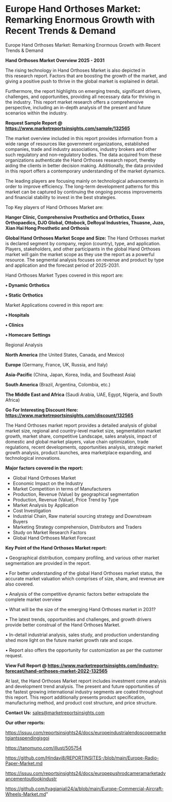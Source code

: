 # Europe Hand Orthoses Market: Remarking Enormous Growth with Recent Trends & Demand
Europe Hand Orthoses Market: Remarking Enormous Growth with Recent Trends & Demand

<Strong> Hand Orthoses Market Overview 2025 - 2031</strong>

The rising technology in Hand Orthoses Market is also depicted in this research report. Factors that are boosting the growth of the market, and giving a positive push to thrive in the global market is explained in detail.

Furthermore, the report highlights on emerging trends, significant drivers, challenges, and opportunities, providing all necessary data for thriving in the industry. This report market research offers a comprehensive perspective, including an in-depth analysis of the present and future scenarios within the industry.

<strong>Request Sample Report @ <a href=https://www.marketreportsinsights.com/sample/132565>https://www.marketreportsinsights.com/sample/132565</a></strong>

The market overview included in this report provides information from a wide range of resources like government organizations, established companies, trade and industry associations, industry brokers and other such regulatory and non-regulatory bodies. The data acquired from these organizations authenticate the Hand Orthoses research report, thereby aiding the clients in better decision making. Additionally, the data provided in this report offers a contemporary understanding of the market dynamics.

The leading players are focusing mainly on technological advancements in order to improve efficiency. The long-term development patterns for this market can be captured by continuing the ongoing process improvements and financial stability to invest in the best strategies.

Top Key players of Hand Orthoses Market are:

<strong>Hanger Clinic, Comprehensive Prosthetics and Orthotics, Essex Orthopaedics, DJO Global, Ottobock, DeRoyal Industries, Thuasne, Juzo, Xian Hai Hong Prosthetic and Orthosis</strong>

<strong><b>Global Hand Orthoses Market Scope and Size:</b></strong>
The Hand Orthoses market is declared segment by company, region (country), type, and application. Players, stakeholders, and other participants in the global Hand Orthoses market will gain the market scope as they use the report as a powerful resource. The segmental analysis focuses on revenue and product by type and application and the forecast period of 2025-2031.

Hand Orthoses Market Types covered in this report are:

<strong>• Dynamic Orthotics

• Static Orthotics</strong>

Market Applications covered in this report are:

<strong>• Hospitals

• Clinics

• Homecare Settings</strong> 

Regional Analysis

<strong>North America</strong> (the United States, Canada, and Mexico)

<strong>Europe</strong> (Germany, France, UK, Russia, and Italy)

<strong>Asia-Pacific</strong> (China, Japan, Korea, India, and Southeast Asia)

<strong>South America</strong> (Brazil, Argentina, Colombia, etc.)

<strong>The Middle East and Africa</strong> (Saudi Arabia, UAE, Egypt, Nigeria, and South Africa)

<strong>Go For Interesting Discount Here: <a href=https://www.marketreportsinsights.com/discount/132565>https://www.marketreportsinsights.com/discount/132565</a></strong>

The Hand Orthoses market report provides a detailed analysis of global market size, regional and country-level market size, segmentation market growth, market share, competitive Landscape, sales analysis, impact of domestic and global market players, value chain optimization, trade regulations, recent developments, opportunities analysis, strategic market growth analysis, product launches, area marketplace expanding, and technological innovations.

<strong><b>Major factors covered in the report:</b></strong>
<ul>
  <li>Global Hand Orthoses Market </li>
  <li>Economic Impact on the Industry</li>
  <li>Market Competition in terms of Manufacturers</li>
  <li>Production, Revenue (Value) by geographical segmentation</li>
  <li>Production, Revenue (Value), Price Trend by Type</li>
  <li>Market Analysis by Application</li>
  <li>Cost Investigation</li>
  <li>Industrial Chain, Raw material sourcing strategy and Downstream Buyers</li>
  <li>Marketing Strategy comprehension, Distributors and Traders</li>
  <li>Study on Market Research Factors</li>
  <li>Global Hand Orthoses Market Forecast</li>
</ul>

<strong><b>Key Point of the Hand Orthoses Market report:</b></strong>

• Geographical distribution, company profiling, and various other market segmentation are provided in the report.

• For better understanding of the global Hand Orthoses market status, the accurate market valuation which comprises of size, share, and revenue are also covered.

• Analysis of the competitive dynamic factors better extrapolate the complete market overview

• What will be the size of the emerging Hand Orthoses market in 2031?

• The latest trends, opportunities and challenges, and growth drivers provide better construal of the Hand Orthoses Market.

• In-detail industrial analysis, sales study, and production understanding shed more light on the future market growth rate and scope.

• Report also offers the opportunity for customization as per the customer request.

<strong><b>View Full Report @ <a href=https://www.marketreportsinsights.com/industry-forecast/hand-orthoses-market-2022-132565>https://www.marketreportsinsights.com/industry-forecast/hand-orthoses-market-2022-132565</a></b></strong>


At last, the Hand Orthoses Market report includes investment come analysis and development trend analysis. The present and future opportunities of the fastest growing international industry segments are coated throughout this report. This report additionally presents product specification, manufacturing method, and product cost structure, and price structure.

<strong>Contact Us:</strong>
sales@marketreportsinsights.com

<strong>Our other reports:</strong>

<a href=https://issuu.com/reportsinsights24/docs/europeindustrialendoscopemarketgiantsspendingisgoi>https://issuu.com/reportsinsights24/docs/europeindustrialendoscopemarketgiantsspendingisgoi</a>

<a href=https://tanomuno.com/illust/505754>https://tanomuno.com/illust/505754</a>

<a href=https://github.com/Hindavi8/REPORTINSITES-/blob/main/Europe-Radio-Paper-Market.md>https://github.com/Hindavi8/REPORTINSITES-/blob/main/Europe-Radio-Paper-Market.md</a>

<a href=https://issuu.com/reportsinsights24/docs/europepushrodcameramarketadvancementoutlookindustr>https://issuu.com/reportsinsights24/docs/europepushrodcameramarketadvancementoutlookindustr</a>

<a href=https://github.com/tyagianjali24/a/blob/main/Europe-Commercial-Aircraft-Wheels-Market.md>https://github.com/tyagianjali24/a/blob/main/Europe-Commercial-Aircraft-Wheels-Market.md</a>"
